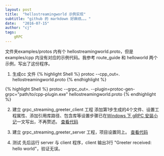 ```yaml
---
layout: post
title:  "hellostreamingworld 示例实现"
subtitle: "github 的 markdown 好麻烦。。。"
date:   "2016-07-15" 
author: "cj"
tags:
    gRPC
---
```


 文件夹examples/protos 内有个 hellostreamingworld.proto，但是 examples/cpp 内没有对应的示例代码。我参考 route_guide 和 helloworld 两个示例，写出了这份程序。

1. 生成cc 文件
{% highlight Shell %}
protoc --cpp_out=. hellostreamingworld.proto 
{% endhighlight %}

{% highlight Shell %}
protoc --grpc_out=. --plugin=protoc-gen-grpc="path/to/cpp-plugin.exe" hellostreamingworld.proto
{% endhighlight %}

2. 建立 grpc_streaming_greeter_client 工程
添加第1步生成的4个文件、设置工程属性、添加引用库路径、包含库等设置步骤已在[Windows 下 gRPC 安装小记](http://wangyapeng.net/2016/07/12/install-gRPC-on-windows/)一文写出，不再赘述。
[查看代码](https://github.com/captainwong/AlarmCenter/blob/ipc/grpc_streaming_greeter_client/gprc_streaming_greeter_client.cpp)

3. 建立 grpc_streaming_greeter_server 工程，项目设置同上。
[查看代码](https://github.com/captainwong/AlarmCenter/blob/ipc/grpc_streaming_greeter_server/grpc_streaming_greeter_server.cpp)

4. 测试
先后运行 server 与 client 程序，client 输出3行 "Greeter received: hello world"，验证无误。

